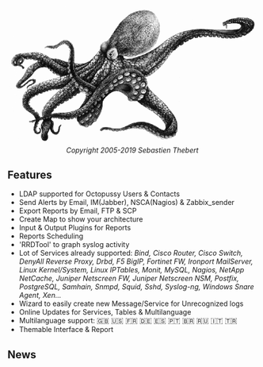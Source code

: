<div align="center"><img src="img/pieuvre.gif" /></div>
<div align="center"><i>Copyright 2005-2019 Sebastien Thebert</i></div>

## Features

* LDAP supported for Octopussy Users & Contacts
* Send Alerts by Email, IM(Jabber), NSCA(Nagios) & Zabbix_sender
* Export Reports by Email, FTP & SCP
* Create Map to show your architecture
* Input & Output Plugins for Reports
* Reports Scheduling
* 'RRDTool' to graph syslog activity
* Lot of Services already supported: *Bind, Cisco Router, Cisco Switch, DenyAll Reverse Proxy, Drbd, F5 BigIP, Fortinet FW, Ironport MailServer, Linux Kernel/System, Linux IPTables, Monit, MySQL, Nagios, NetApp NetCache, Juniper Netscreen FW, Juniper Netscreen NSM, Postfix, PostgreSQL, Samhain, Snmpd, Squid, Sshd, Syslog-ng, Windows Snare Agent, Xen...*
* Wizard to easily create new Message/Service for Unrecognized logs
* Online Updates for Services, Tables & Multilanguage
* Multilanguage support: :uk: :us: :fr: :de: :es: :portugal: :brazil: :ru: :it: :tr:
* Themable Interface & Report
  
## News
